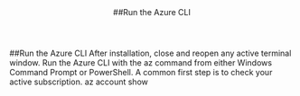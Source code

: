 <header>##Run the Azure CLI
</header>
##Run the Azure CLI
After installation, close and reopen any active terminal window. Run the Azure CLI with the az command from either Windows Command Prompt or PowerShell. A common first step is to check your active subscription.
az account show

